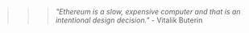 >>> *"Ethereum is a slow, expensive computer and that is an intentional design decision."* - Vitalik Buterin


